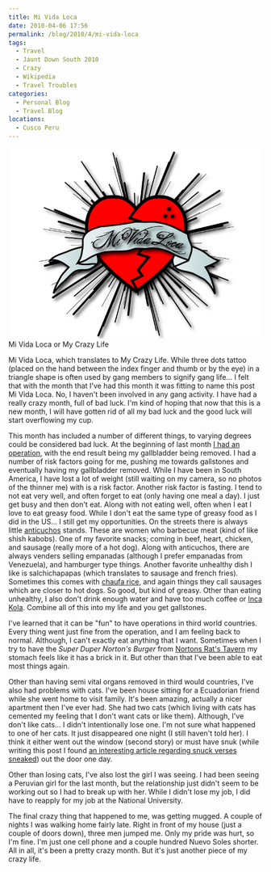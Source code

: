 ```yaml
---
title: Mi Vida Loca
date: 2010-04-06 17:56
permalink: /blog/2010/4/mi-vida-loca
tags:
  - Travel
  - Jaunt Down South 2010
  - Crazy
  - Wikipedia
  - Travel Troubles
categories:
  - Personal Blog
  - Travel Blog
locations: 
  - Cusco Peru
---
```



![ Mi Vida Loca or My Crazy Life ][1] Mi Vida Loca or My Crazy Life 

   [1]: /assets/media/adobe-illustrator-mi-vida-loca.jpg

Mi Vida Loca, which translates to My Crazy Life. While three dots tattoo (placed on the hand between the index finger and thumb or by the eye) in a triangle shape is often used by gang members to signify gang life… I felt that with the month that I've had this month it was fitting to name this post Mi Vida Loca. No, I haven't been involved in any gang activity. I have had a really crazy month, full of bad luck. I'm kind of hoping that now that this is a new month, I will have gotten rid of all my bad luck and the good luck will start overflowing my cup.

This month has included a number of different things, to varying degrees could be considered bad luck. At the beginning of last month [I had an operation][2], with the end result being my gallbladder being removed. I had a number of risk factors going for me, pushing me towards gallstones and eventually having my gallbladder removed. While I have been in South America, I have lost a lot of weight (still waiting on my camera, so no photos of the thinner me) with is a risk factor. Another risk factor is fasting. I tend to not eat very well, and often forget to eat (only having one meal a day). I just get busy and then don't eat. Along with not eating well, often when I eat I love to eat greasy food. While I don't eat the same type of greasy food as I did in the US… I still get my opportunities. On the streets there is always little [anticuchos][3] stands. These are women who barbecue meat (kind of like shish kabobs). One of my favorite snacks; coming in beef, heart, chicken, and sausage (really more of a hot dog). Along with anticuchos, there are always venders selling empanadas (although I prefer empanadas from Venezuela), and hamburger type things. Another favorite unhealthy dish I like is salchichapapas (which translates to sausage and french fries). Sometimes this comes with [chaufa rice][4], and again things they call sausages which are closer to hot dogs. So good, but kind of greasy. Other than eating unhealthy, I also don't drink enough water and have too much coffee or [Inca Kola][5]. Combine all of this into my life and you get gallstones.

   [2]: /blog/2010/03/students-protest-jacob-torres-goes-hospital
   [3]: http://en.wikipedia.org/wiki/Anticuchos (Anticuchos on Wikipedia)
   [4]: http://peru-recipes.com/2008/05/arroz-chaufa-chaufa-rice (Chaufa Rice Recipe)
   [5]: http://en.wikipedia.org/wiki/Inca_Kola (Wikipidia Article)

I've learned that it can be "fun" to have operations in third world countries. Every thing went just fine from the operation, and I am feeling back to normal. Although, I can't exactly eat anything that I want. Sometimes when I try to have the _Super Duper Norton's Burger_ from [Nortons Rat's Tavern][6] my stomach feels like it has a brick in it. But other than that I've been able to eat most things again.

   [6]: http://www.nortonrats.com/ (Nortons Rats Tavern)

Other than having semi vital organs removed in third would countries, I've also had problems with cats. I've been house sitting for a Ecuadorian friend while she went home to visit family. It's been amazing, actually a nicer apartment then I've ever had. She had two cats (which living with cats has cemented my feeling that I don't want cats or like them). Although, I've don't like cats… I didn't intentionally lose one. I'm not sure what happened to one of her cats. It just disappeared one night (I still haven't told her). I think it either went out the window (second story) or must have snuk (while writing this post I found [an interesting article regarding snuck verses sneaked][7]) out the door one day.

   [7]: http://daggle.com/sneaked-versus-snuck-past-tense-versus-past-participle-73 (Sneak and Snuck)

Other than losing cats, I've also lost the girl I was seeing. I had been seeing a Peruvian girl for the last month, but the relationship just didn't seem to be working out so I had to break up with her. While I didn't lose my job, I did have to reapply for my job at the National University.

The final crazy thing that happened to me, was getting mugged. A couple of nights I was walking home fairly late. Right in front of my house (just a couple of doors down), three men jumped me. Only my pride was hurt, so I'm fine. I'm just one cell phone and a couple hundred Nuevo Soles shorter. All in all, it's been a pretty crazy month. But it's just another piece of my crazy life.